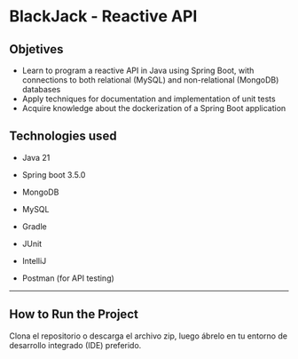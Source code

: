 # BlackJack - Reactive API


## Objetives

- Learn to program a reactive API in Java using Spring Boot, with connections to both relational (MySQL) and non-relational (MongoDB) databases
- Apply techniques for documentation and implementation of unit tests
- Acquire knowledge about the dockerization of a Spring Boot application


## Technologies used

- Java 21

- Spring boot 3.5.0

- MongoDB

- MySQL

- Gradle

- JUnit

- IntelliJ

- Postman (for API testing)


***

## How to Run the Project
Clona el repositorio o descarga el archivo zip, luego ábrelo en tu entorno de desarrollo integrado (IDE) preferido.